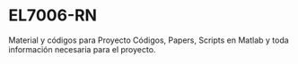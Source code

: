 # EL7006-RN
Material y códigos para Proyecto
Códigos, Papers, Scripts en Matlab y toda información necesaria para el proyecto.

